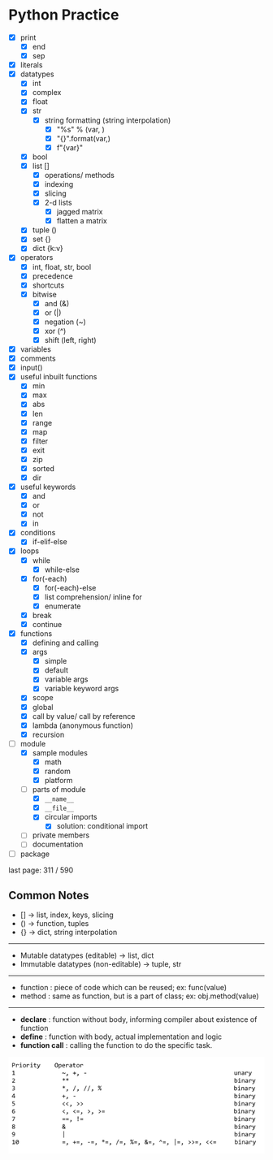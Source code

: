 # Python Practice

- [x] print
  - [x] end
  - [x] sep
- [x] literals
- [x] datatypes
  - [x] int
  - [x] complex
  - [x] float
  - [x] str
    - [x] string formatting (string interpolation)
      - [x] "%s" % (var, )
      - [x] "{}".format(var,)
      - [x] f"{var}"
  - [x] bool
  - [x] list []
    - [x] operations/ methods
    - [x] indexing
    - [x] slicing
    - [x] 2-d lists
      - [x] jagged matrix
      - [x] flatten a matrix
  - [x] tuple ()
  - [x] set   {}
  - [x] dict  {k:v}
- [x] operators
  - [x] int, float, str, bool
  - [x] precedence
  - [x] shortcuts
  - [x] bitwise
    - [x] and (&)
    - [x] or (|)
    - [x] negation (~)
    - [x] xor (^)
    - [x] shift (left, right)
- [x] variables
- [x] comments
- [x] input()
- [x] useful inbuilt functions
  - [x] min
  - [x] max
  - [x] abs
  - [x] len
  - [x] range
  - [x] map
  - [x] filter
  - [x] exit
  - [x] zip
  - [x] sorted
  - [x] dir
- [x] useful keywords
  - [x] and
  - [x] or
  - [x] not
  - [x] in
- [x] conditions
  - [x] if-elif-else
- [x] loops
  - [x] while
    - [x] while-else
  - [x] for(-each)
    - [x] for(-each)-else
    - [x] list comprehension/ inline for
    - [x] enumerate
  - [x] break
  - [x] continue
- [x] functions
  - [x] defining and calling
  - [x] args
    - [x] simple
    - [x] default
    - [x] variable args
    - [x] variable keyword args
  - [x] scope
  - [x] global
  - [x] call by value/ call by reference
  - [x] lambda (anonymous function)
  - [x] recursion
- [ ] module
  - [x] sample modules
    - [x] math
    - [x] random
    - [x] platform
  - [ ] parts of module
    - [x] `__name__`
    - [x] `__file__`
    - [x] circular imports
      - [x] solution: conditional import
  - [ ] private members
  - [ ] documentation
- [ ] package

last page: 311 / 590

## Common Notes

 - [] -> list, index, keys, slicing
 - () -> function, tuples
 - {} -> dict, string interpolation
---
 - Mutable datatypes (editable) -> list, dict
 - Immutable datatypes (non-editable) -> tuple, str
---
 - function : piece of code which can be reused; ex: func(value)
 - method   : same as function, but is a part of class; ex: obj.method(value)
---
 - **declare** : function without body, informing compiler about existence of function
 - **define** : function with body, actual implementation and logic
 - **function call** : calling the function to do the specific task.

![Operator Precedence](pics/operator-precedence.png)